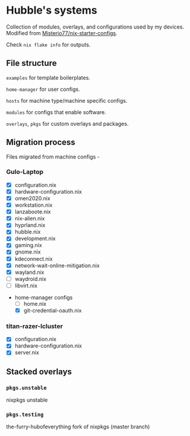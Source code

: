 # Hubble's systems

Collection of modules, overlays, and configurations used by my devices. Modified from [Misterio77/nix-starter-configs](https://github.com/Misterio77/nix-starter-configs). 

Check `nix flake info` for outputs.


## File structure

`examples` for template boilerplates. 

`home-manager` for user configs.

`hosts` for machine type/machine specific configs.

`modules` for configs that enable software.

`overlays`, `pkgs` for custom overlays and packages.

## Migration process
Files migrated from machine configs - 
### Gulo-Laptop
- [x] configuration.nix
- [x] hardware-configuration.nix
- [x] omen2020.nix
- [x] workstation.nix
- [x] lanzaboote.nix
- [x] nix-alien.nix
- [x] hyprland.nix
- [x] hubble.nix
- [x] development.nix
- [x] gaming.nix
- [x] gnome.nix
- [x] kdeconnect.nix
- [x] network-wait-online-mitigation.nix
- [x] wayland.nix
- [ ] waydroid.nix
- [ ] libvirt.nix
- home-manager configs
    - [ ] home.nix
    - [x] git-credential-oauth.nix

### titan-razer-lcluster
- [x] configuration.nix
- [x] hardware-configuration.nix
- [x] server.nix
## Stacked overlays
### `pkgs.unstable`
nixpkgs unstable
### `pkgs.testing`
the-furry-hubofeverything fork of nixpkgs (master branch)